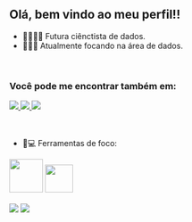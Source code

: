 ## Olá, bem vindo ao meu perfil!!
- 👩🏻‍💻🎲 Futura ciênctista de dados.
- 👩🏻‍💻 Atualmente focando na área de dados.
<br>

### Você pode me encontrar também em:
<a href = "https://www.linkedin.com/in/júlia-ribeiro-gonçalves-dev02/">
  <img src = "https://img.shields.io/badge/linkedin-%230077B5.svg?style=for-the-badge&logo=linkedin&logoColor=white"/>
</a>

<a href = "JuliaRG0209@outlook.com">
  <img src = "https://img.shields.io/badge/Microsoft_Outlook-0078D4?style=for-the-badge&logo=microsoft-outlook&logoColor=white"/>
</a>

<a href = "https://www.instagram.com/ribeiro.g__juu/">
  <img src = "https://img.shields.io/badge/Instagram-%23E4405F.svg?style=for-the-badge&logo=Instagram&logoColor=white"/>
</a>

<br>
<br>
<br>

- 🔧💻 Ferramentas de foco:
<div display="inline"  >
  <img width = 60 height = 60 src="https://cdn.jsdelivr.net/gh/devicons/devicon@latest/icons/mysql/mysql-original-wordmark.svg" /> 
  <img width = 50 height = 50 src="https://cdn.jsdelivr.net/gh/devicons/devicon@latest/icons/python/python-original.svg" />
</div>   
<br>
<div display="inline">
  <img src = "https://img.shields.io/badge/power_bi-F2C811?style=for-the-badge&logo=powerbi&logoColor=black" />
  <img src = "https://img.shields.io/badge/Microsoft_Excel-217346?style=for-the-badge&logo=microsoft-excel&logoColor=white"/>
  <img src = "/>
</div>



